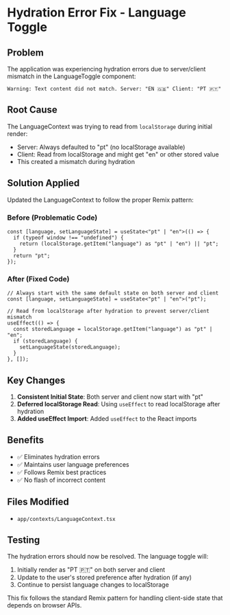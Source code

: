 # Hydration Error Fix - Language Toggle

## Problem
The application was experiencing hydration errors due to server/client mismatch in the LanguageToggle component:

```
Warning: Text content did not match. Server: "EN 🇬🇧" Client: "PT 🇵🇹"
```

## Root Cause
The LanguageContext was trying to read from `localStorage` during initial render:
- Server: Always defaulted to "pt" (no localStorage available)
- Client: Read from localStorage and might get "en" or other stored value
- This created a mismatch during hydration

## Solution Applied
Updated the LanguageContext to follow the proper Remix pattern:

### Before (Problematic Code)
```tsx
const [language, setLanguageState] = useState<"pt" | "en">(() => {
  if (typeof window !== "undefined") {
    return (localStorage.getItem("language") as "pt" | "en") || "pt";
  }
  return "pt";
});
```

### After (Fixed Code)
```tsx
// Always start with the same default state on both server and client
const [language, setLanguageState] = useState<"pt" | "en">("pt");

// Read from localStorage after hydration to prevent server/client mismatch
useEffect(() => {
  const storedLanguage = localStorage.getItem("language") as "pt" | "en";
  if (storedLanguage) {
    setLanguageState(storedLanguage);
  }
}, []);
```

## Key Changes
1. **Consistent Initial State**: Both server and client now start with "pt"
2. **Deferred localStorage Read**: Using `useEffect` to read localStorage after hydration
3. **Added useEffect Import**: Added `useEffect` to the React imports

## Benefits
- ✅ Eliminates hydration errors
- ✅ Maintains user language preferences
- ✅ Follows Remix best practices
- ✅ No flash of incorrect content

## Files Modified
- `app/contexts/LanguageContext.tsx`

## Testing
The hydration errors should now be resolved. The language toggle will:
1. Initially render as "PT 🇵🇹" on both server and client
2. Update to the user's stored preference after hydration (if any)
3. Continue to persist language changes to localStorage

This fix follows the standard Remix pattern for handling client-side state that depends on browser APIs.
